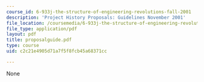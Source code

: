 ```yaml
---
course_id: 6-933j-the-structure-of-engineering-revolutions-fall-2001
description: 'Project History Proposals: Guidelines November 2001'
file_location: /coursemedia/6-933j-the-structure-of-engineering-revolutions-fall-2001/c2c21e4905d71a7f5f8fcb45a68371cc_proposalguide.pdf
file_type: application/pdf
layout: pdf
title: proposalguide.pdf
type: course
uid: c2c21e4905d71a7f5f8fcb45a68371cc

---
```

None